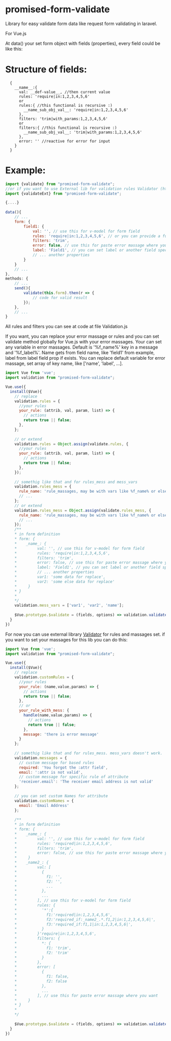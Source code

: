 # promised-form-validate

Library for easy validate form data like request form validating in laravel.

For Vue.js

At data() your set form object with fields (properties), every field could be like this: 

# Structure of fields:

```
  {
    __name__:{
      val: __def-value__, //then current value
      rules: 'require|in:1,2,3,4,5,6'
      or
      rules:{ //this functional is recursive :)
        __name_sub_obj_val__: 'require|in:1,2,3,4,5,6'
      },
      filters: 'trim|with_params:1,2,3,4,5,6'
      or
      filters:{ //this functional is recursive :)
        __name_sub_obj_val__: 'trim|with_params:1,2,3,4,5,6'
      },
      error: '' //reactive for error for input
    }
  }
```

# Example:
```javascript
import {validate} from "promised-form-validate";
//or if you want to use External lib for validation rules Validator (https://www.npmjs.com/package/Validator)
import {validateExt} from "promised-form-validate";

{....}
    
data(){
    // ...
    form: {
        field1: {
            val: '', // use this for v-model for form field
            rules: 'require|in:1,2,3,4,5,6', // or you can provide a function(attrib, val, param, list) which return {r: result [boolean], e: error [string]} or if val it is object, you can check all of properties of val if you replay structure of val object where value of params will be rules
            filters: 'trim',
            error: false, // use this for paste error massage where you want
            label: 'Field1', // you can set label or another field specific data below and use it at form filed in template
            // ... another properties
        }
    }
    // ...
},
methods: {
    // ...
    send(){
        validate(this.form).then(r => {
            // code for valid result
        });
    },
    // ...
}
```
All rules and filters you can see at code at file Validation.js

If you want, you can replace your error massage or rules and you can set validate method globally for Vue.js with your error massages. 
Your can set any variable in error massages. 
Default is '%f_name%' key in a message and '%f_label%'. Name gets from field name, like 'field1' from example, label from label field prop if exists. 
You can replace default variable for error massage, set array of key name, like ['name', 'label', ...].

```javascript
import Vue from 'vue';
import validation from "promised-form-validate";

Vue.use({
  install($Vue){
    // replace
    validation.rules = {
      //your rules
      your_rule: (attrib, val, param, list) => {
        // actions
        return true || false;
      },
    };
    
    // or extend
    validation.rules = Object.assign(validate.rules, {
      //your rules
      your_rule: (attrib, val, param, list) => {
        // actions
        return true || false;
      },
    });
    
    // somethig like that and for rules_mess and mess_vars
    validation.rules_mess = {
      rule_name: 'rule_massages, may be with vars like %f_name% or else',
      // ...
    };
    // or extend
    validation.rules_mess = Object.assign(validate.rules_mess, {
      rule_name: 'rule_massages, may be with vars like %f_name% or else',
      // ...
    });
    /**
    * in form definition
    * form: {
    *    _name_: {
    *         val: '', // use this for v-model for form field
    *         rules: 'require|in:1,2,3,4,5,6',
    *         filters: 'trim',
    *         error: false, // use this for paste error massage where you want
    *         label: 'Field1', // you can set label or another field specific data below and use it at form filed in template
    *         // ... another properties
    *         var1: 'some data for replace',
    *         var2: 'some else data for replace'
    *     }
    * }
    * 
    */
    validation.mess_vars = ['var1', 'var2', 'name']; 
    
    $Vue.prototype.$validate = (fields, options) => validation.validate(fields, options);
  }
})

```

For now you can use external library [Validator](https://www.npmjs.com/package/Validator) for rules and massages set.
if you want to set your massages for this lib you can do this:

```javascript
import Vue from 'vue';
import validation from "promised-form-validate";

Vue.use({
  install($Vue){
    // replace
    validation.customRules = {
      //your rules
      your_rule: (name,value,params) => {
        // actions
        return true || false;
      },
      // or
      your_rule_with_mess: {
        handle(name,value,params) => {
          // actions
          return true || false;
        },
        message: 'there is error message'
      }
    };
    
    // somethig like that and for rules_mess. mess_vars doesn't work.
    validation.messages = {
      // custom message for based rules
      required: 'You forgot the :attr field',
      email: ':attr is not valid',
      // custom message for specific rule of attribute
      'receiver.email': 'The receiver email address is not valid'
    };
    
    // you can set custom Names for attribute
    validation.customNames = { 
      email: 'Email Address' 
    };
    
    /**
    * in form definition
    * form: {
    *    _name_: {
    *         val: '', // use this for v-model for form field
    *         rules: 'required|in:1,2,3,4,5,6',
    *         filters: 'trim',
    *         error: false, // use this for paste error massage where you want
    *     }
    *    _name2_: {
    *         val: [
    *           {
    *             f1: '',
    *             f2: '',
    *             ...
    *           },
    *           ...
    *         ], // use this for v-model for form field
    *         rules: {
    *           '*':{
    *             f1:'required|in:1,2,3,4,5,6',
    *             f2:'required_if:_name2_.*.f1,2|in:1,2,3,4,5,6|',
    *             f3:'required_if:f1,1|in:1,2,3,4,5,6|',
    *           }
    *         }'require|in:1,2,3,4,5,6',
    *         filters: {
    *           *: {
    *             f1: 'trim',
    *             f2: 'trim'
    *           }
    *         },
    *         error: [
    *           {
    *             f1: false,
    *             f2: false
    *           }, 
    *           ...
    *         ], // use this for paste error massage where you want
    *     }
    * }
    * 
    */
    
    $Vue.prototype.$validate = (fields, options) => validation.validate(fields, Object.assign({lib:'ext'}, ('object' == typeof options ? options : {})));
  }
})

```